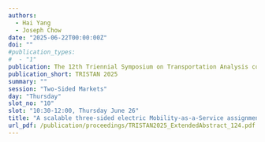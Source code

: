 ```yaml
---
authors:
  - Hai Yang
  - Joseph Chow
date: "2025-06-22T00:00:00Z"
doi: ""
#publication_types:
#  - "1"
publication: The 12th Triennial Symposium on Transportation Analysis conference
publication_short: TRISTAN 2025
summary: ""
session: "Two-Sided Markets"
day: "Thursday"
slot_no: "10"
slot: "10:30-12:00, Thursday June 26"
title: "A scalable three-sided electric Mobility-as-a-Service assignment game model with charging activity"
url_pdf: /publication/proceedings/TRISTAN2025_ExtendedAbstract_124.pdf
---
```

